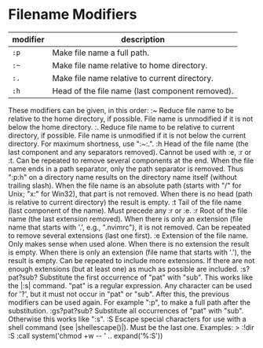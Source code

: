 # Filename Modifiers

| modifier | description |
|----------|-------------|
| `:p`     | Make file name a full path. |
| `:~`     | Make file name relative to home directory. |
| `:.`     | Make file name relative to current directory. |
| `:h`     | Head of the file name (last component removed). |

These modifiers can be given, in this order:
	:~	Reduce file name to be relative to the home directory, if
		possible.  File name is unmodified if it is not below the home
		directory.
	:.	Reduce file name to be relative to current directory, if
		possible.  File name is unmodified if it is not below the
		current directory.
		For maximum shortness, use ":~:.".
	:h	Head of the file name (the last component and any separators
		removed).  Cannot be used with :e, :r or :t.
		Can be repeated to remove several components at the end.
		When the file name ends in a path separator, only the path
		separator is removed.  Thus ":p:h" on a directory name results
		on the directory name itself (without trailing slash).
		When the file name is an absolute path (starts with "/" for
		Unix; "x:\" for Win32), that part is not removed.
		When there is no head (path is relative to current directory)
		the result is empty.
	:t	Tail of the file name (last component of the name).  Must
		precede any :r or :e.
	:r	Root of the file name (the last extension removed).  When
		there is only an extension (file name that starts with '.',
		e.g., ".nvimrc"), it is not removed.  Can be repeated to
		remove several extensions (last one first).
	:e	Extension of the file name.  Only makes sense when used alone.
		When there is no extension the result is empty.
		When there is only an extension (file name that starts with
		'.'), the result is empty.  Can be repeated to include more
		extensions.  If there are not enough extensions (but at least
		one) as much as possible are included.
	:s?pat?sub?
		Substitute the first occurrence of "pat" with "sub".  This
		works like the |:s| command.  "pat" is a regular expression.
		Any character can be used for '?', but it must not occur in
		"pat" or "sub".
		After this, the previous modifiers can be used again.  For
		example ":p", to make a full path after the substitution.
	:gs?pat?sub?
		Substitute all occurrences of "pat" with "sub".  Otherwise
		this works like ":s".
	:S	Escape special characters for use with a shell command (see
		|shellescape()|).  Must be the last one.  Examples: >
		    :!dir <cfile>:S
		    :call system('chmod +w -- ' .. expand('%:S'))

